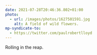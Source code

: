 ```yaml
---
date: 2021-07-28T20:46:36.802+01:00
photo:
  - url: /images/photos/1627501591.jpg
    alt: A field of wild flowers.
mp-syndicate-to:
  - https://twitter.com/paulrobertlloyd
---
```

Rolling in the reap.
